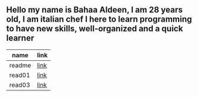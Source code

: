 

## Hello my name is Bahaa Aldeen, I am 28 years old, I am italian chef I here to learn programming to have new skills, well-organized and a quick learner


| name  | link |
| ----------- | ----------- |
| readme      |  [link](https://baha2ka.github.io/reading-notes/)     |
|  read01 | [link](https://baha2ka.github.io/reading-notes/read01)|
|  read03 | [link](https://baha2ka.github.io/reading-notes/read01)|